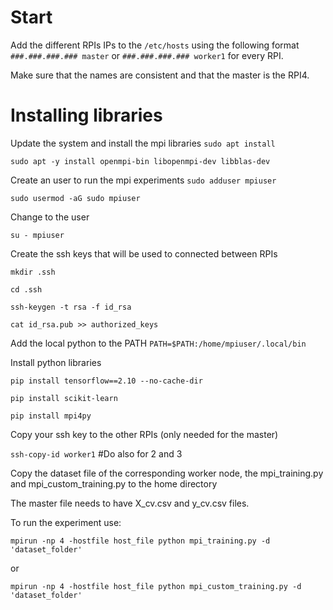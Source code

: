 
# Start

Add the different RPIs IPs to the `/etc/hosts` using the following format `###.###.###.### master` or `###.###.###.### worker1` for every RPI.

Make sure that the names are consistent and that the master is the RPI4.

# Installing libraries

Update the system and install the mpi libraries
`sudo apt install`

`sudo apt -y install openmpi-bin libopenmpi-dev libblas-dev`

Create an user to run the mpi experiments
`sudo adduser mpiuser` 

`sudo usermod -aG sudo mpiuser`

Change to the user

`su - mpiuser`

Create the ssh keys that will be used to connected between 
RPIs

`mkdir .ssh`

`cd .ssh`

`ssh-keygen -t rsa -f id_rsa`

`cat id_rsa.pub >> authorized_keys`

Add the local python to the PATH
`PATH=$PATH:/home/mpiuser/.local/bin`

Install python libraries

`pip install tensorflow==2.10 --no-cache-dir`

`pip install scikit-learn`

`pip install mpi4py`

Copy your ssh key to the other RPIs (only needed for the master) 

`ssh-copy-id worker1` #Do also for 2 and 3

Copy the dataset file of the corresponding worker node, the mpi_training.py and mpi_custom_training.py to the home directory

The master file needs to have X_cv.csv and y_cv.csv files.

To run the experiment use: 

`mpirun -np 4 -hostfile host_file python mpi_training.py -d 'dataset_folder'`

or

`mpirun -np 4 -hostfile host_file python mpi_custom_training.py -d 'dataset_folder'`